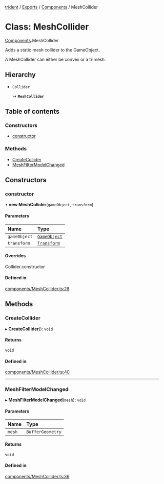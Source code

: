[trident](../README.md) / [Exports](../modules.md) / [Components](../modules/Components.md) / MeshCollider

# Class: MeshCollider

[Components](../modules/Components.md).MeshCollider

Adds a static mesh collider to the GameObject.

A MeshCollider can either be convex or a trimesh.

## Hierarchy

- `Collider`

  ↳ **`MeshCollider`**

## Table of contents

### Constructors

- [constructor](Components.MeshCollider.md#constructor)

### Methods

- [CreateCollider](Components.MeshCollider.md#createcollider)
- [MeshFilterModelChanged](Components.MeshCollider.md#meshfiltermodelchanged)

## Constructors

### constructor

• **new MeshCollider**(`gameObject`, `transform`)

#### Parameters

| Name | Type |
| :------ | :------ |
| `gameObject` | [`GameObject`](GameObject.md) |
| `transform` | [`Transform`](Components.Transform.md) |

#### Overrides

Collider.constructor

#### Defined in

[components/MeshCollider.ts:28](https://github.com/AIFanatic/Trident/blob/456b6ba/src/components/MeshCollider.ts#L28)

## Methods

### CreateCollider

▸ **CreateCollider**(): `void`

#### Returns

`void`

#### Defined in

[components/MeshCollider.ts:40](https://github.com/AIFanatic/Trident/blob/456b6ba/src/components/MeshCollider.ts#L40)

___

### MeshFilterModelChanged

▸ **MeshFilterModelChanged**(`mesh`): `void`

#### Parameters

| Name | Type |
| :------ | :------ |
| `mesh` | `BufferGeometry` |

#### Returns

`void`

#### Defined in

[components/MeshCollider.ts:36](https://github.com/AIFanatic/Trident/blob/456b6ba/src/components/MeshCollider.ts#L36)
